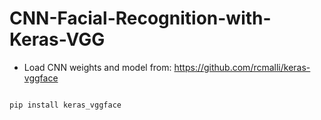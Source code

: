 # CNN-Facial-Recognition-with-Keras-VGG

- Load CNN weights and model from: https://github.com/rcmalli/keras-vggface
~~~bash

pip install keras_vggface

~~~
